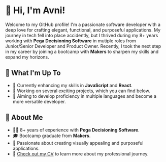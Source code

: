# 👋 Hi, I'm Avni!

Welcome to my GitHub profile! I'm a passionate software developer with a deep love for crafting elegant, functional, and purposeful applications. My journey in tech fell into place accidently, but I thrived during my 8+ years working with **Pega Decisioning Software** in mutiple roles from Junior/Senior Developer and Product Owner. Recently, I took the next step in my career by joining a bootcamp with **Makers** to sharpen my skills and expand my horizons.

## 🚀 What I'm Up To

- 🌱 Currently enhancing my skills in **JavaScript** and **React**.
- 🔧 Working on several exciting projects, which you can find below.
- 🎯 Aiming to develop proficiency in multiple languages and become a more versatile developer.

## 💼 About Me

- 👨‍💻 8+ years of experience with **Pega Decisioning Software**.
- 🎓 Bootcamp graduate from **Makers**.
- 💞 Passionate about creating visually appealing and purposeful applications.
- 📄 [Check out my CV](https://github.com/ASualy/ASualy/blob/main/Avni%20Sualy.pdf) to learn more about my professional journey.
